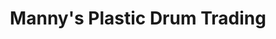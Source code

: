 ---
title: "Manny's Plastic Drum Trading"
url: /calasiao/mannys-plastic-drum-trading/
shop: trade
---